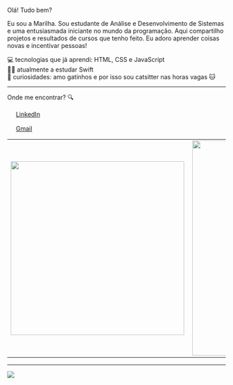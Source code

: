  
Olá! Tudo bem?

Eu sou a Marilha. Sou estudante de Análise e Desenvolvimento de Sistemas e uma entusiasmada iniciante no mundo da programação. Aqui compartilho projetos e resultados de cursos que tenho feito. Eu adoro aprender coisas novas e incentivar pessoas!  

💻 tecnologias que já aprendi: HTML, CSS e JavaScript  
👩‍💻 atualmente a estudar Swift  
🎉 curiosidades: amo gatinhos e por isso sou catsitter nas horas vagas 🐱  

*****

Onde me encontrar? 🔍

<a href="https://www.linkedin.com/in/marilhaseixas"><img src="https://github.com/marilhaseixas/marilhaseixas/blob/main/linkedin.png" width="16"></img></a> [LinkedIn](https://www.linkedin.com/in/marilha-cariolano/)

<a href="https://mail.google.com/mail/u/0/?tab=rm#inbox?compose=new"><img src="https://github.com/marilhaseixas/marilhaseixas/blob/main/gmail.png" width="16"></img></a> [Gmail](https://mail.google.com/mail/u/0/?tab=rm#inbox?compose=new)

<center>
<table>
    <tr>
        <td><img width="400px" align="left" src="https://github-readme-stats.vercel.app/api/top-langs/?username=marilhaseixas&hide=html&layout=compact&theme=buefy" /></td>
        <td><img width="495px" align="left" src="https://github-readme-stats.vercel.app/api?username=marilhaseixas&theme=buefy"/></td>
    </tr>   
</table>
</center>  

***

![](https://komarev.com/ghpvc/?username=marilhaseixas&color=blue&style=flat)
